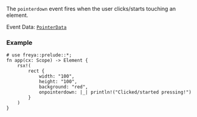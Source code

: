 The `pointerdown` event fires when the user clicks/starts touching an element.

Event Data: [`PointerData`](crate::events::PointerData)

### Example

```rust, no_run
# use freya::prelude::*;
fn app(cx: Scope) -> Element {
    rsx!(
        rect {
            width: "100",
            height: "100",
            background: "red",
            onpointerdown: |_| println!("Clicked/started pressing!")
        }
    )
}
```